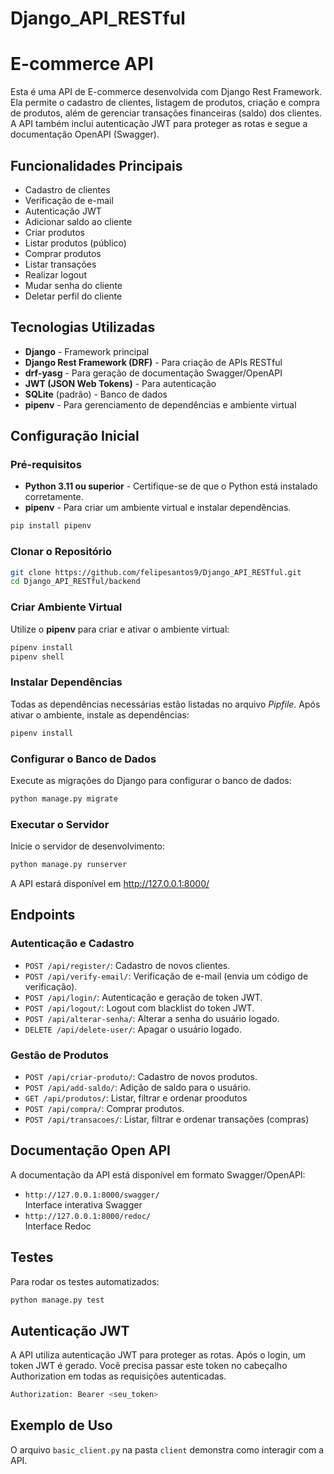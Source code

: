 # Django_API_RESTful
# E-commerce API

Esta é uma API de E-commerce desenvolvida com Django Rest Framework. Ela permite o cadastro de clientes, listagem de produtos, criação e compra de produtos, além de gerenciar transações financeiras (saldo) dos clientes. A API também inclui autenticação JWT para proteger as rotas e segue a documentação OpenAPI (Swagger).

## Funcionalidades Principais

- Cadastro de clientes
- Verificação de e-mail
- Autenticação JWT
- Adicionar saldo ao cliente
- Criar produtos
- Listar produtos (público)
- Comprar produtos
- Listar transações
- Realizar logout
- Mudar senha do cliente
- Deletar perfil do cliente

## Tecnologias Utilizadas

- **Django** - Framework principal
- **Django Rest Framework (DRF)** - Para criação de APIs RESTful
- **drf-yasg** - Para geração de documentação Swagger/OpenAPI
- **JWT (JSON Web Tokens)** - Para autenticação
- **SQLite** (padrão) - Banco de dados
- **pipenv** - Para gerenciamento de dependências e ambiente virtual

## Configuração Inicial

### Pré-requisitos

- **Python 3.11 ou superior** - Certifique-se de que o Python está instalado corretamente.
- **pipenv** - Para criar um ambiente virtual e instalar dependências.

```bash
pip install pipenv
```

### Clonar o Repositório

```bash
git clone https://github.com/felipesantos9/Django_API_RESTful.git
cd Django_API_RESTful/backend
```

### Criar Ambiente Virtual
Utilize o **pipenv** para criar e ativar o ambiente virtual:
```bash
pipenv install
pipenv shell
```

### Instalar Dependências
Todas as dependências necessárias estão listadas no arquivo *Pipfile*. Após ativar o ambiente, instale as dependências:
```bash
pipenv install
```

### Configurar o Banco de Dados
Execute as migrações do Django para configurar o banco de dados:
```bash
python manage.py migrate
```

### Executar o Servidor
Inicie o servidor de desenvolvimento:
```bash
python manage.py runserver
```
A API estará disponível em http://127.0.0.1:8000/

## Endpoints

### Autenticação e Cadastro

- `POST /api/register/`: Cadastro de novos clientes.
- `POST /api/verify-email/`: Verificação de e-mail (envia um código de verificação).
- `POST /api/login/`: Autenticação e geração de token JWT.
- `POST /api/logout/`: Logout com blacklist do token JWT.
- `POST /api/alterar-senha/`: Alterar a senha do usuário logado.
- `DELETE /api/delete-user/`: Apagar o usuário logado.

### Gestão de Produtos

- `POST /api/criar-produto/`: Cadastro de novos produtos.
- `POST /api/add-saldo/`: 
Adição de saldo para o usuário.
- `GET /api/produtos/`: Listar, filtrar e ordenar proodutos
- `POST /api/compra/`: Comprar produtos.
- `POST /api/transacoes/`: Listar, filtrar e ordenar transações (compras)

## Documentação Open API
A documentação da API está disponível em formato Swagger/OpenAPI:

- `http://127.0.0.1:8000/swagger/` <br>Interface interativa Swagger
- `http://127.0.0.1:8000/redoc/` <br> Interface Redoc

## Testes
Para rodar os testes automatizados:
```bash
python manage.py test
```

## Autenticação JWT
A API utiliza autenticação JWT para proteger as rotas. Após o login, um token JWT é gerado. Você precisa passar este token no cabeçalho Authorization em todas as requisições autenticadas.
```bash
Authorization: Bearer <seu_token>
```

## Exemplo de Uso
O arquivo `basic_client.py` na pasta `client` demonstra como interagir com a API.